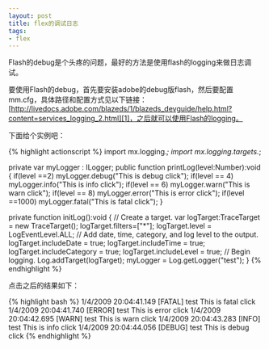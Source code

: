 ```yaml
---
layout: post
title: flex的调试日志
tags:
- flex
---
```

Flash的debug是个头疼的问题，最好的方法是使用flash的logging来做日志调试。

要使用Flash的debug，首先要安装adobe的debug版flash，然后要配置mm.cfg，具体路径和配置方式见以下链接：[http://livedocs.adobe.com/blazeds/1/blazeds_devguide/help.html?content=services_logging_2.html][1]，之后就可以使用Flash的logging。

下面给个实例吧：

{% highlight actionscript %}
import mx.logging.*;
import mx.logging.targets.*;

private var myLogger : ILogger;
public function printLog(level:Number):void {
    if(level ==2) myLogger.debug("This is debug click");
    if(level == 4) myLogger.info("This is info click");
    if(level == 6) myLogger.warn("This is warn click");
    if(level == 8) myLogger.error("This is error click");
    if(level ==1000) myLogger.fatal("This is fatal click");
}

private function initLog():void {
    // Create a target.
    var logTarget:TraceTarget = new TraceTarget();
    logTarget.filters=["*"];
    logTarget.level = LogEventLevel.ALL;
    // Add date, time, category, and log level to the output.
    logTarget.includeDate = true;
    logTarget.includeTime = true;
    logTarget.includeCategory = true;
    logTarget.includeLevel = true;
    // Begin logging.
    Log.addTarget(logTarget);
    myLogger = Log.getLogger("test");
}
{% endhighlight %}

点击之后的结果如下：

{% highlight bash %}
1/4/2009 20:04:41.149 [FATAL] test This is fatal click
1/4/2009 20:04:41.740 [ERROR] test This is error click
1/4/2009 20:04:42.695 [WARN] test This is warn click
1/4/2009 20:04:43.283 [INFO] test This is info click
1/4/2009 20:04:44.056 [DEBUG] test This is debug click
{% endhighlight %}


  [1]: http://livedocs.adobe.com/blazeds/1/blazeds_devguide/help.html?content=services_logging_2.html

